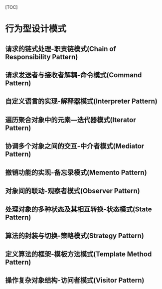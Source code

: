 [TOC]

# 行为型设计模式

## 请求的链式处理-职责链模式(Chain of Responsibility Pattern)

## 请求发送者与接收者解耦-命令模式(Command Pattern)

## 自定义语言的实现-解释器模式(Interpreter Pattern)

## 遍历聚合对象中的元素—迭代器模式(Iterator Pattern)

## 协调多个对象之间的交互-中介者模式(Mediator Pattern)

## 撤销功能的实现-备忘录模式(Memento Pattern)

## 对象间的联动-观察者模式(Observer Pattern)

## 处理对象的多种状态及其相互转换-状态模式(State Pattern)

## 算法的封装与切换-策略模式(Strategy Pattern)

## 定义算法的框架-模板方法模式(Template Method Pattern)

## 操作复杂对象结构-访问者模式(Visitor Pattern)
